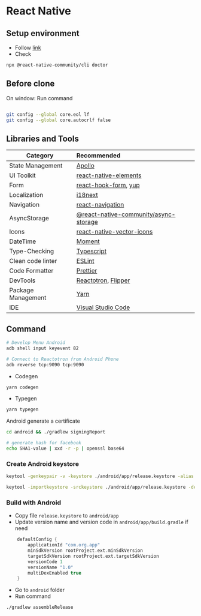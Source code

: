 # React Native

## Setup environment

- Follow [link](https://reactnative.dev/docs/environment-setup)
- Check

```bash
npx @react-native-community/cli doctor
```

## Before clone

On window: Run command

```bash

git config --global core.eol lf
git config --global core.autocrlf false

```

## Libraries and Tools

| Category           | Recommended                                                                                                  |
| ------------------ | :----------------------------------------------------------------------------------------------------------- |
| State Management   | [Apollo](https://www.apollographql.com/)                                                                     |
| UI Toolkit         | [react-native-elements](https://react-native-elements.github.io/react-native-elements)                       |
| Form               | [react-hook-form](https://react-hook-form.com/), [yup](https://github.com/jquense/yup)                       |
| Localization       | [i18next](https://react.i18next.com)                                                                         |
| Navigation         | [react-navigation](https://reactnavigation.org)                                                              |
| AsyncStorage       | [@react-native-community/async-storage](https://github.com/react-native-community/async-storage/tree/master) |
| Icons              | [react-native-vector-icons](https://github.com/oblador/react-native-vector-icons)                            |
| DateTime           | [Moment](https://momentjs.com)                                                                               |
| Type-Checking      | [Typescript](https://www.typescriptlang.org)                                                                 |
| Clean code linter  | [ESLint](https://eslint.org)                                                                                 |
| Code Formatter     | [Prettier](https://prettier.io)                                                                              |
| DevTools           | [Reactotron](https://github.com/infinitered/reactotron), [Flipper](https://fbflipper.com/)                   |
| Package Management | [Yarn](https://yarnpkg.com/lang/en)                                                                          |
| IDE                | [Visual Studio Code](https://code.visualstudio.com)                                                          |

## Command

```bash
# Develop Menu Android
adb shell input keyevent 82

# Connect to Reactotron from Android Phone
adb reverse tcp:9090 tcp:9090
```

- Codegen

```bash
yarn codegen
```

- Typegen

```bash
yarn typegen
```

Android generate a certificate

```bash
cd android && ./gradlew signingReport

# generate hash for facebook
echo SHA1-value | xxd -r -p | openssl base64
```

### Create Android keystore

```bash
keytool -genkeypair -v -keystore ./android/app/release.keystore -alias release -keyalg RSA -keysize 2048 -validity 10000

keytool -importkeystore -srckeystore ./android/app/release.keystore -destkeystore ./android/app/release.keystore -deststoretype pkcs12
```

### Build with Android

- Copy file `release.keystore` to `android/app`
- Update version name and version code in `android/app/build.gradle` if need

```gradle {highlight=5-6}
    defaultConfig {
        applicationId "com.org.app"
        minSdkVersion rootProject.ext.minSdkVersion
        targetSdkVersion rootProject.ext.targetSdkVersion
        versionCode 1
        versionName "1.0"
        multiDexEnabled true
    }
```

- Go to `android` folder
- Run command

```shell
./gradlew assembleRelease
```
